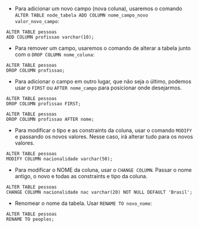 - Para adicionar um novo campo (nova coluna), usaremos o comando `ALTER TABLE node_tabela ADD COLUMN nome_campo_novo valor_novo_campo`:

```MySQL
ALTER TABLE pessoas
ADD COLUMN profissao varchar(10);
```

- Para remover um campo, usaremos o comando de alterar a tabela junto com o `DROP COLUMN nome_coluna`:

```MySQL
ALTER TABLE pessoas
DROP COLUMN profissao;
```

- Para adicionar o campo em outro lugar, que não seja o último, podemos usar o `FIRST` ou `AFTER nome_campo` para posicionar onde desejarmos.

```MySQL
ALTER TABLE pessoas
DROP COLUMN profissao FIRST;
```

```MySQL
ALTER TABLE pessoas
DROP COLUMN profissao AFTER nome;
```

- Para modificar o tipo e as constraints da coluna, usar o comando `MODIFY` e passando os novos valores. Nesse caso, irá alterar tudo para os novos valores.

```MySQL
ALTER TABLE pessoas
MODIFY COLUMN nacionalidade varchar(50);
```

- Para modificar o NOME da coluna, usar o `CHANGE COLUMN`. Passar o nome antigo, o novo e todas as constraints e tipo da coluna.

```MySQL
ALTER TABLE pessoas
CHANGE COLUMN nacionalidade nac varchar(20) NOT NULL DEFAULT 'Brasil';
```

- Renomear o nome da tabela. Usar `RENAME TO novo_nome`:
```MySQL
ALTER TABLE pessoas
RENAME TO peoples;
```